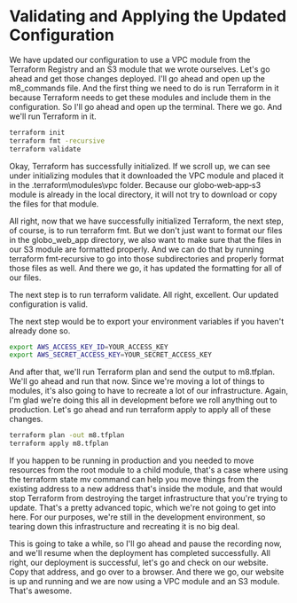 # Validating and Applying the Updated Configuration

We have updated our configuration to use a VPC module from the Terraform Registry and an S3 module that we wrote ourselves. Let's go ahead and get those changes deployed. I'll go ahead and open up the m8_commands file. And the first thing we need to do is run Terraform in it because Terraform needs to get these modules and include them in the configuration. So I'll go ahead and open up the terminal. There we go. And we'll run Terraform in it. 

```bash
terraform init
terraform fmt -recursive
terraform validate
```

Okay, Terraform has successfully initialized. If we scroll up, we can see under initializing modules that it downloaded the VPC module and placed it in the .terraform\modules\vpc folder. Because our globo‑web‑app‑s3 module is already in the local directory, it will not try to download or copy the files for that module. 

All right, now that we have successfully initialized Terraform, the next step, of course, is to run terraform fmt. But we don't just want to format our files in the globo_web_app directory, we also want to make sure that the files in our S3 module are formatted properly. And we can do that by running terraform fmt‑recursive to go into those subdirectories and properly format those files as well. And there we go, it has updated the formatting for all of our files. 

The next step is to run terraform validate. All right, excellent. Our updated configuration is valid. 

The next step would be to export your environment variables if you haven't already done so. 

```bash
export AWS_ACCESS_KEY_ID=YOUR_ACCESS_KEY
export AWS_SECRET_ACCESS_KEY=YOUR_SECRET_ACCESS_KEY
```

And after that, we'll run Terraform plan and send the output to m8.tfplan. We'll go ahead and run that now. Since we're moving a lot of things to modules, it's also going to have to recreate a lot of our infrastructure. Again, I'm glad we're doing this all in development before we roll anything out to production. Let's go ahead and run terraform apply to apply all of these changes. 

```bash
terraform plan -out m8.tfplan
terraform apply m8.tfplan
```

If you happen to be running in production and you needed to move resources from the root module to a child module, that's a case where using the terraform state mv command can help you move things from the existing address to a new address that's inside the module, and that would stop Terraform from destroying the target infrastructure that you're trying to update. That's a pretty advanced topic, which we're not going to get into here. For our purposes, we're still in the development environment, so tearing down this infrastructure and recreating it is no big deal. 

This is going to take a while, so I'll go ahead and pause the recording now, and we'll resume when the deployment has completed successfully. All right, our deployment is successful, let's go and check on our website. Copy that address, and go over to a browser. And there we go, our website is up and running and we are now using a VPC module and an S3 module. That's awesome.